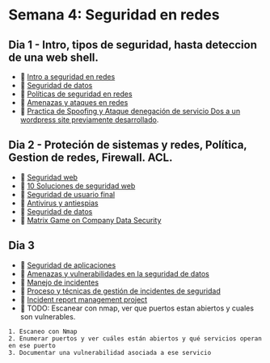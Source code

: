 # Semana 4: Seguridad en redes

## Dia 1 -  Intro, tipos de seguridad, hasta deteccion de una web shell.

- 📗 [Intro a seguridad en redes](./types-of-network-security.md)
- 📗 [Seguridad de datos](./data-security.md)
- 📗 [Políticas de seguridad en redes](./network-security-policies.md)
- 📗 [Amenazas y ataques en redes](./threats-atacks-network.es.md)
- 🧪 [Practica de Spoofing y Ataque denegación de servicio Dos a un wordpress site previamente desarrollado](https://github.com/breatheco-de/spoofing-and-DoS-lab).

## Dia 2 - Proteción de sistemas y redes, Política, Gestion de redes, Firewall. ACL.

- 📗 [Seguridad web](./web-security.es.md)
- 📗 [10 Soluciones de seguridad web](./10-solutions-web-security.es.md)
- 📗 [Seguridad de usuario final](./enduser-network-security.es.md)
- 📗 [Antivirus y antiespias](./antivirus-spyware.md)
- 📗 [Seguridad de datos](./data-security.es.md)
- 🧪 [Matrix Game on Company Data Security](https://github.com/breatheco-de/matrix-game-data-security)

## Dia 3

- 📗 [Seguridad de aplicaciones](./application-security.es.md)
- 📗 [Amenazas y vulnerabilidades en la seguridad de datos](./threats-vulnerabilities-data-security.es.md)
- 📗 [Manejo de incidentes](./incident-management.es.md)
- 📗 [Proceso y técnicas de gestión de incidentes de seguridad](./incident-management-process-best-pracices.es.md)
- 🧪 [Incident report management project](https://github.com/breatheco-de/incident-report-for-sql-injection-exercise-project)
- 🧪 TODO: Escanear con nmap, ver que puertos estan abiertos y cuales son vulnerables.

```
1. Escaneo con Nmap
2. Enumerar puertos y ver cuáles están abiertos y qué servicios operan en ese puerto
3. Documentar una vulnerabilidad asociada a ese servicio
```

